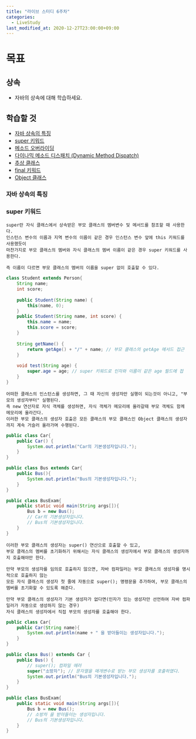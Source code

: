 ```yaml
---
title: "라이브 스터디 6주차"
categories: 
  - LiveStudy
last_modified_at: 2020-12-27T23:00:00+09:00
---
```


# 목표
## 상속
- 자바의 상속에 대해 학습하세요.

## 학습할 것
- [자바 상속의 특징](#자바-상속의-특징)
- [super 키워드](#super-키워드)
- [메소드 오버라이딩](#메소드-오버라이딩)
- [다이나믹 메소드 디스패치 (Dynamic Method Dispatch)](#다이나믹-메소드-디스패치)
- [추상 클래스](#추상-클래스)
- [final 키워드](#final-키워드)
- [Object 클래스](#Object-클래스)

### 자바 상속의 특징

### super 키워드

    super란 자식 클래스에서 상속받은 부모 클래스의 멤버변수 및 메서드를 참조할 때 사용한다.
    인스턴스 변수의 이름과 지역 변수의 이름이 같은 경우 인스턴스 변수 앞에 this 키워드를 사용했듯이
    마찬가지로 부모 클래스의 멤버와 자식 클래스의 멤버 이름이 같은 경우 super 키워드를 사용한다.
    
    즉 이름이 다르면 부모 클래스의 멤버의 이름을 super 없이 호출할 수 있다.
    
```java
class Student extends Person{
    String name;
    int score;
    
    public Student(String name) {
        this(name, 0);
    }
    public Student(String name, int score) {
        this.name = name;
        this.score = score;
    }
    
    String getName() {
        return getAge() + "/" + name; // 부모 클래스의 getAge 메서드 접근
    }
    
    void test(String age) {
        super.age = age; // super 키워드로 인자와 이름이 같은 age 필드에 접
    }
}
``` 

    어떠한 클래스의 인스턴스를 생성하면, 그 때 자신의 생성자만 실행이 되는것이 아니고, "부모의 생성자부터" 실행된다. 
    즉 new 연산자로 자식 객체를 생성하면, 자식 객체가 메모리에 올라갈때 부모 객체도 함께 메모리에 올라간다.
    이러한 부모 클래스의 생성자 호출은 모든 클래스의 부모 클래스인 Object 클래스의 생성자까지 계속 거슬러 올라가며 수행된다.

```java
public class Car{
    public Car() {
        System.out.println("Car의 기본생성자입니다.");
    }
}

public class Bus extends Car{
    public Bus(){
        System.out.println("Bus의 기본생성자입니다.");
    }
}

public class BusExam{
    public static void main(String args[]){
        Bus b = new Bus();
        // Car의 기본생성자입니다.
        // Bus의 기본생성자입니다.
    }
}
``` 

    이러한 부모 클래스의 생성자는 super() 연산으로 호출할 수 있고,
    부모 클래스의 멤버를 초기화하기 위해서는 자식 클래스의 생성자에서 부모 클래스의 생성자까지 호출해야만 한다.
    
    만약 부모의 생성자를 임의로 호출하지 않으면, 자바 컴파일러는 부모 클래스의 생성자를 명시적으로 호출하지 않는
    모든 자식 클래스의 생성자 첫 줄에 자동으로 super(); 명령문을 추가하여, 부모 클래스의 멤버를 초기화할 수 있도록 해준다.
    
    만약 부모 클래스의 생성자가 기본 생성자가 없다면(인자가 있는 생성자만 선언하여 자바 컴파일러가 자동으로 생성하지 않는 경우)
    자식 클래스의 생성자에서 직접 부모의 생성자를 호출해야 한다.
    
```java
public class Car{
    public Car(String name){
        System.out.println(name + " 을 받아들이는 생성자입니다.");
    }
}

public class Bus() extends Car {
    public Bus() {
        // super(); 컴파일 에러
        super("소방차"); // 문자열을 매개변수로 받는 부모 생성자를 호출하였다.
        System.out.println("Bus의 기본생성자입니다.");
    }
}

public class BusExam{
    public static void main(String args[]){
        Bus b = new Bus();
        // 소방차 을 받아들이는 생성자입니다.
        // Bus의 기본생성자입니다.
    }
}
```   
